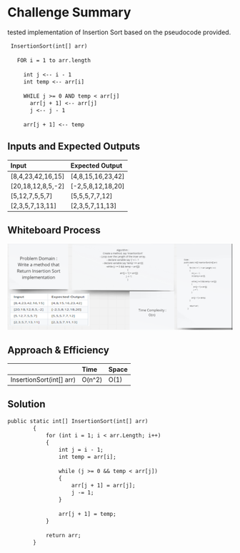 # Challenge Summary
 tested implementation of Insertion Sort based on the pseudocode provided.
 ```
  InsertionSort(int[] arr)

    FOR i = 1 to arr.length

      int j <-- i - 1
      int temp <-- arr[i]

      WHILE j >= 0 AND temp < arr[j]
        arr[j + 1] <-- arr[j]
        j <-- j - 1

      arr[j + 1] <-- temp

 ```

 ## Inputs and Expected Outputs
| Input | Expected Output |
| :----------- |:----------- |
| [8,4,23,42,16,15] | [4,8,15,16,23,42] |
| [20,18,12,8,5,-2] | [-2,5,8,12,18,20] |
| [5,12,7,5,5,7] | [5,5,5,7,7,12] |
| [2,3,5,7,13,11] | [2,3,5,7,11,13] |


## Whiteboard Process
![](./img/InsertionSort.png)



## Approach & Efficiency
| | Time | Space |
|:-- | :----------- | :----------- |
| InsertionSort(int[] arr) | O(n^2) | O(1) |


## Solution
```
public static int[] InsertionSort(int[] arr)
        {
            for (int i = 1; i < arr.Length; i++)
            {
                int j = i - 1;
                int temp = arr[i];

                while (j >= 0 && temp < arr[j])
                {
                    arr[j + 1] = arr[j];
                    j -= 1;
                }

                arr[j + 1] = temp;
            }

            return arr;
        }
```